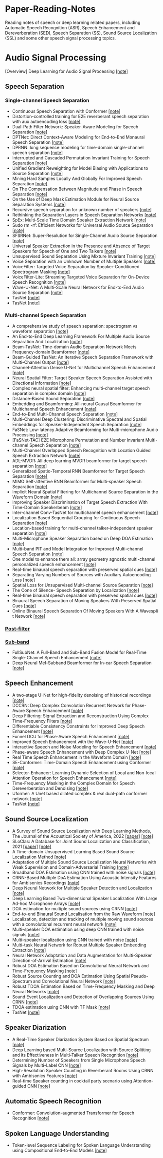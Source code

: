 # Paper-Reading-Notes
Reading notes of speech or deep learning related papers, including Automatic Speech Recognition (ASR), Speech Enhancement and Dereverberation (SED), Speech Separation (SS), Sound Source Localization (SSL) and some other speech signal processing topics.

# Audio Signal Processing
[Overview] Deep Learning for Audio Signal Processing [[note]](./Audio%20Signal%20Processing/Deep%20Learning%20for%20Audio%20Signal%20Processing%20阅读笔记.md)


## Speech Separation
### Single-channel Speech Separation
* Continuous Speech Separation with Conformer [[note]](./Single-channel%20Speech%20Separation/Continuous%20Speech%20Separation%20with%20Conformer%20阅读笔记.md)
* Distortion-controlled training for E2E reverberant speech separation with aux autoencoding loss [[note]](./Single-channel%20Speech%20Separation/Distortion-controlled%20training%20for%20end-to-end%20reverberant%20speech%20separation%20with%20auxiliary%20autoencoding%20loss%20阅读笔记.md)
* Dual-Path Filter Network: Speaker-Aware Modeling for Speech Separation [[note]](./Single-channel%20Speech%20Separation/Dual-Path%20Filter%20Network--Speaker-Aware%20Modeling%20for%20Speech%20Separation%20阅读笔记.md)
* DPTNet: Direct Context-Aware Modeling for End-to-End Monaural Speech Separation [[note]](./Single-channel%20Speech%20Separation/Dual-Path%20Transformer%20Network--Direct%20Context-Aware%20Modeling%20for%20End-to-End%20Monaural%20Speech%20Separation%20阅读笔记.md)
* DPRNN: long sequence modeling for time-domain single-channel speech separation [[note]](./Single-channel%20Speech%20Separation/Dual-path%20RNN--efficient%20long%20sequence%20modeling%20for%20time-domain%20single-channel%20speech%20separation%20阅读笔记.md)
* Interrupted and Cascaded Permutation Invariant Training for Speech Separation [[note]](./Single-channel%20Speech%20Separation/Interrupted%20and%20Cascaded%20Permutation%20Invariant%20Training%20for%20Speech%20Separation%20阅读笔记.md)
* Unified Gradient Reweighting for Model Biasing with Applications to Source Separation [[note]](./Single-channel%20Speech%20Separation/Unified%20Gradient%20Reweighting%20for%20Model%20Biasing%20with%20Applications%20to%20Source%20Separation%20阅读笔记.md)
* Mining Hard Samples Locally And Globally For Improved Speech Separation [[note]](./Single-channel%20Speech%20Separation/Mining%20Hard%20Samples%20Locally%20And%20Globally%20For%20Improved%20Speech%20Separation%20阅读笔记.md)
* On The Compensation Between Magnitude and Phase in Speech Separation [[note]](./Single-channel%20Speech%20Separation/On%20The%20Compensation%20Between%20Magnitude%20and%20Phase%20in%20Speech%20Separation%20阅读笔记.md)
* On the Use of Deep Mask Estimation Module for Neural Source Separation Systems [[note]](./Single-channel%20Speech%20Separation/On%20the%20Use%20of%20Deep%20Mask%20Estimation%20Module%20for%20Neural%20Source%20Separation%20Systems%20阅读笔记.md)
* Recursive speech separation for unknown number of speakers [[note]](./Single-channel%20Speech%20Separation/Recursive%20speech%20separation%20for%20unknown%20number%20of%20speakers阅读笔记.md)
* Rethinking the Separation Layers in Speech Separation Networks [[note]](./Single-channel%20Speech%20Separation/Rethinking%20the%20Separation%20Layers%20in%20Speech%20Separation%20Networks%20阅读笔记.md)
* SpEx: Multi-Scale Time Domain Speaker Extraction Network [[note]](./Single-channel%20Speech%20Separation/SpEx--Multi-Scale%20Time%20Domain%20Speaker%20Extraction%20Network%20阅读笔记.md)
* Sudo rm -rf: Efficient Networks for Universal Audio Source Separation [[note]](./Single-channel%20Speech%20Separation/Sudo%20rm%20-rf--Efficient%20Networks%20for%20Universal%20Audio%20Source%20Separation%20阅读笔记.md)
* SFSRNet: Super-Resolution for Single-Channel Audio Source Separation [[note]](./Single-channel%20Speech%20Separation/Super-Resolution%20for%20Single-Channel%20Audio%20Source%20Separation%20阅读笔记.md)
* Universal Speaker Extraction in the Presence and Absence of Target Speakers for Speech of One and Two Talkers [[note]](./Single-channel%20Speech%20Separation/Universal%20Speaker%20Extraction%20in%20the%20Presence%20and%20Absence%20of%20Target%20Speakers%20for%20Speech%20of%20One%20and%20Two%20Talkers%20阅读笔记.md)
* Unsupervised Sound Separation Using Mixture Invariant Training [[note]](./Single-channel%20Speech%20Separation/Unsupervised%20Sound%20Separation%20Using%20Mixture%20Invariant%20Training%20阅读笔记.md)
* Voice Separation with an Unknown Number of Multiple Speakers [[note]](./Single-channel%20Speech%20Separation/Voice%20Separation%20with%20an%20Unknown%20Number%20of%20Multiple%20Speakers%20阅读笔记.md)
* VoiceFilter: Targeted Voice Separation by Speaker-Conditioned Spectrogram Masking [[note]](./Single-channel%20Speech%20Separation/VoiceFilter--Targeted%20Voice%20Separation%20by%20Speaker-Conditioned%20Spectrogram%20Masking%20阅读笔记.md)
* VoiceFilter-Lite: Streaming Targeted Voice Separation for On-Device Speech Recognition [[note]](./Single-channel%20Speech%20Separation/VoiceFilter-Lite--Streaming%20Targeted%20Voice%20Separation%20for%20On-Device%20Speech%20Recognition%20阅读笔记.md)
* Wave-U-Net: A Multi-Scale Neural Network for End-to-End Audio Source Separation [[note]](./Single-channel%20Speech%20Separation/Wave-U-Net--A%20Multi-Scale%20Neural%20Network%20for%20End-to-End%20Audio%20Source%20Separation阅读笔记.md)
* TasNet [[note]]()
* TasNet [[note]]()

### Multi-channel Speech Separation
* A comprehensive study of speech separation: spectrogram vs waveform separation [[note]](./Multi-channel%20Speech%20Separation/A%20comprehensive%20study%20of%20speech%20separation--spectrogram%20vs%20waveform%20separation%20阅读笔记.md)
* An End-to-End Deep Learning Framework For Multiple Audio Source Separation And Localization [[note]](./Multi-channel%20Speech%20Separation/An%20End-to-End%20Deep%20Learning%20Framework%20For%20Multiple%20Audio%20Source%20Separation%20And%20Localization%20阅读笔记.md)
* Beam-TasNet: Time-domain Audio Separation Network Meets Frequency-domain Beamformer [[note]](./Multi-channel%20Speech%20Separation/Beam-TasNet--Time-domain%20Audio%20Separation%20Network%20Meets%20Frequency-domain%20Beamformer%20阅读笔记.md)
* Beam-Guided TasNet: An Iterative Speech Separation Framework with Multi-Channel Output [[note]](./Multi-channel%20Speech%20Separation/Beam-Guided%20TasNet--An%20Iterative%20Speech%20Separation%20Framework%20with%20Multi-Channel%20Output%20阅读笔记.md)
* Channel-Attention Dense U-Net for Multichannel Speech Enhancement [[note]](./Multi-channel%20Speech%20Separation/Channel-Attention%20Dense%20U-Net%20for%20Multichannel%20Speech%20Enhancement%20阅读笔记.md)
* Neural Spatial Filter: Target Speaker Speech Separation Assisted with Directional Information [[note]](./Multi-channel%20Speech%20Separation/Neural%20Spatial%20Filter--Target%20Speaker%20Speech%20Separation%20Assisted%20with%20Directional%20Information%20阅读笔记.md)
* Complex neural spatial filter: Enhancing multi-channel target speech separation in complex domain [[note]](./Multi-channel%20Speech%20Separation/Complex%20neural%20spatial%20filter--Enhancing%20multi-channel%20target%20speech%20separation%20in%20complex%20domain%20阅读笔记.md)
* Distance-Based Sound Separation [[note]](./Multi-channel%20Speech%20Separation/Distance-Based%20Sound%20Separation%20阅读笔记.md)
* Embedding and Beamforming: All-neural Causal Beamformer for Multichannel Speech Enhancement [[note]](./Multi-channel%20Speech%20Separation/EaBNet.md)
* End-to-End Multi-Channel Speech Separation [[note]](./Multi-channel%20Speech%20Separation/End-to-End%20Multi-Channel%20Speech%20Separation%20阅读笔记.md)
* Multi-Channel Deep Clustering: Discriminative Spectral and Spatial Embeddings for Speaker-Independent Speech Separation [[note]](./Multi-channel%20Speech%20Separation/Multi-Channel%20Deep%20Clustering--Discriminative%20Spectral%20and%20Spatial%20Embeddings%20for%20Speaker-Independent%20Speech%20Separation%20阅读笔记.md)
* FaSNet: Low-latency Adaptive Beamforming for Multi-microphone Audio Processing [[note]](./Multi-channel%20Speech%20Separation/FaSNet--Low-latency%20Adaptive%20Beamforming%20for%20Multi-microphone%20Audio%20Processing%20阅读笔记.md)
* [FaSNet-TAC] E2E Microphone Permutation and Number Invariant Multi-channel Speech Separation [[note]](./Multi-channel%20Speech%20Separation/FaSNet-TAC--End-to-end%20Microphone%20Permutation%20and%20Number%20Invariant%20Multi-channel%20Speech%20Separation%20阅读笔记.md)
* Multi-Channel Overlapped Speech Recognition with Location Guided Speech Extraction Network [[note]](./Multi-channel%20Speech%20Separation/Multi-Channel%20Overlapped%20Speech%20Recognition%20with%20Location%20Guided%20Speech%20Extraction%20Network%20阅读笔记.md)
* ADL-MVDR: All deep learning MVDR beamformer for target speech separation [[note]](./Multi-channel%20Speech%20Separation/ADL-MVDR--All%20deep%20learning%20MVDR%20beamformer%20for%20target%20speech%20separation%20阅读笔记.md)
* Generalized Spatio-Temporal RNN Beamformer for Target Speech Separation [[note]](./Multi-channel%20Speech%20Separation/Generalized%20Spatio-Temporal%20RNN%20Beamformer%20for%20Target%20Speech%20Separation%20阅读笔记.md)
* MIMO Self-attentive RNN Beamformer for Multi-speaker Speech Separation [[note]](./Multi-channel%20Speech%20Separation/MIMO%20Self-attentive%20RNN%20Beamformer%20for%20Multi-speaker%20Speech%20Separation%20阅读笔记.md)
* Implicit Neural Spatial Filtering for Multichannel Source Separation in the Waveform Domain [[note]](./Multi-channel%20Speech%20Separation/Implicit%20Neural%20Spatial%20Filtering%20for%20Multichannel%20Source%20Separation%20in%20the%20Waveform%20Domain%20阅读笔记.md)
* Improving Speaker Discrimination of Target Speech Extraction With Time-Domain Speakerbeam [[note]](./Multi-channel%20Speech%20Separation/Improving%20Speaker%20Discrimination%20of%20Target%20Speech%20Extraction%20With%20Time-Domain%20Speakerbeam%20阅读笔记.md)
* Inter-channel Conv-TasNet for multichannel speech enhancement [[note]](./Multi-channel%20Speech%20Separation/Inter-channel%20Conv-TasNet%20for%20multichannel%20speech%20enhancement%20阅读笔记.md)
* Localization Based Sequential Grouping for Continuous Speech Separation [[note]](./Multi-channel%20Speech%20Separation/Localization%20Based%20Sequential%20Grouping%20for%20Continuous%20Speech%20Separation%20阅读笔记.md)
* Location-based training for multi-channel talker-independent speaker separation [[note]](./Multi-channel%20Speech%20Separation/Location-based%20training%20for%20multi-channel%20talker-independent%20speaker%20separation%20阅读笔记.md)
* Multi-Microphone Speaker Separation based on Deep DOA Estimation [[note]](./Multi-channel%20Speech%20Separation/Multi-Microphone%20Speaker%20Separation%20based%20on%20Deep%20DOA%20Estimation阅读笔记.md)
* Multi-band PIT and Model Integration for Improved Multi-channel Speech Separation [[note]](./Multi-channel%20Speech%20Separation/Multi-band%20PIT%20and%20Model%20Integration%20for%20Improved%20Multi-channel%20Speech%20Separation%20阅读笔记.md)
* One model to enhance them all: array geometry agnostic multi-channel personalized speech enhancement [[note]](./Multi-channel%20Speech%20Separation/One%20model%20to%20enhance%20them%20all--array%20geometry%20agnostic%20multi-channel%20personalized%20speech%20enhancement%20阅读笔记.md)
* Real-time binaural speech separation with preserved spatial cues [[note]](./Multi-channel%20Speech%20Separation/Real-time%20binaural%20speech%20separation%20with%20preserved%20spatial%20cues%20阅读笔记.md)
* Separating Varying Numbers of Sources with Auxiliary Autoencoding Loss [[note]](./Multi-channel%20Speech%20Separation/Separating%20Varying%20Numbers%20of%20Sources%20with%20Auxiliary%20Autoencoding%20Loss%20阅读笔记.md)
* Spatial Loss for Unsupervised Multi-channel Source Separation [[note]](./Multi-channel%20Speech%20Separation/Spatial%20Loss%20for%20Unsupervised%20Multi-channel%20Source%20Separation%20阅读笔记.md)
* The Cone of Silence- Speech Separation by Localization [[note]](./Multi-channel%20Speech%20Separation/The%20Cone%20of%20Silence--Speech%20Separation%20by%20Localization阅读笔记.md)
* Real-time binaural speech separation with preserved spatial cues [[note]](./Multi-channel%20Speech%20Separation/Binaural%20Speech%20Separation%20of%20Moving%20Speakers%20with%20Preserved%20Spatial%20Cues.md)
* Binaural Speech Separation of Moving Speakers With Preserved Spatial Cues [[note]](./Multi-channel%20Speech%20Separation/Binaural%20Speech%20Separation%20of%20Moving%20Speakers%20with%20Preserved%20Spatial%20Cues.md)
* Online Binaural Speech Separation Of Moving Speakers With A Wavesplit Network [[note]](./Multi-channel%20Speech%20Separation/Binaural%20Speech%20Separation%20of%20Moving%20Speakers%20with%20Preserved%20Spatial%20Cues.md)


### [Post-filter](A%20Gentle%20Summary%20of%20Postfilter-related%20Work.md)
### [Sub-band](A%20Gentle%20Summary%20of%20Subband%20methods.md)
* FullSubNet: A Full-Band and Sub-Band Fusion Model for Real-Time Single-Channel Speech Enhancement [[note]](FullSubNet--A%20Full-Band%20and%20Sub-Band%20Fusion%20Model%20for%20Real-Time%20Single-Channel%20Speech%20Enhancement%20阅读笔记.md)
* Deep Neural Mel-Subband Beamformer for In-car Speech Separation [[note]](./Multi-channel%20Speech%20Separation/Deep%20Neural%20Mel-Subband%20Beamformer%20for%20In-car%20Speech%20Separation%20阅读笔记.md)


## Speech Enhancement
* A two-stage U-Net for high-fidelity denoising of historical recordings [[note]](./Speech%20Enhancement/A%20two-stage%20U-Net%20for%20high-fidelity%20denoising%20of%20historical%20recordings%20阅读笔记.md)
* DCCRN: Deep Complex Convolution Recurrent Network for Phase-Aware Speech Enhancement [[note]](./Speech%20Enhancement/DCCRN--Deep%20Complex%20Convolution%20Recurrent%20Network%20for%20Phase-Aware%20Speech%20Enhancement%20阅读笔记.md)
* Deep Filtering: Signal Extraction and Reconstruction Using Complex Time-Frequency Filters [[note]](./Speech%20Enhancement/Deep%20Filtering--Signal%20Extraction%20and%20Reconstruction%20Using%20Complex%20Time-Frequency%20Filters%20阅读笔记.md)
* Differentiable Consistency Constraints for Improved Deep Speech Enhancement [[note]](./Speech%20Enhancement/Differentiable%20Consistency%20Constraints%20for%20Improved%20Deep%20Speech%20Enhancement%20阅读笔记.md)
* Funnel DCU for Phase-Aware Speech Enhancement [[note]](./Speech%20Enhancement/Funnel%20Deep%20Complex%20U-net%20for%20Phase-Aware%20Speech%20Enhancement%20阅读笔记.md)
* Improved Speech Enhancement with the Wave-U-Net [[note]](./Speech%20Enhancement/Improved%20Speech%20Enhancement%20with%20the%20Wave-U-Net%20阅读笔记.md)
* Interactive Speech and Noise Modeling for Speech Enhancement [[note]](./Speech%20Enhancement/Interactive%20Speech%20and%20Noise%20Modeling%20for%20Speech%20Enhancement%20阅读笔记.md)
* Phase-aware Speech Enhancement with Deep Complex U-Net [[note]](./Speech%20Enhancement/Phase-aware%20Speech%20Enhancement%20with%20Deep%20Complex%20U-Net阅读笔记.md)
* Real Time Speech Enhancement in the Waveform Domain [[note]](./Speech%20Enhancement/Real%20Time%20Speech%20Enhancement%20in%20the%20Waveform%20Domain阅读笔记.md)
* SE-Conformer: Time-Domain Speech Enhancement using Conformer [[note]](./Speech%20Enhancement/SE-Conformer--Time-Domain%20Speech%20Enhancement%20using%20Conformer阅读笔记.md)
* Selector-Enhancer: Learning Dynamic Selection of Local and Non-local Attention Operation for Speech Enhancement [[note]](./Speech%20Enhancement/Selector-Enhancer--Learning%20Dynamic%20Selection%20of%20Local%20and%20Non-local%20Attention%20Operation%20for%20Speech%20Enhancement%20阅读笔记.md)
* Time-Frequency Masking in the Complex Domain for Speech Dereverberation and Denoising [[note]](./Speech%20Enhancement/Time-Frequency%20Masking%20in%20the%20Complex%20Domain%20for%20Speech%20Dereverberation%20and%20Denoising%20阅读笔记.md)
* Uformer: A Unet based dilated complex & real dual-path conformer network [[note]](./Speech%20Enhancement/Uformer--A%20Unet%20based%20dilated%20complex%20%26%20real%20dual-path%20conformer%20network%20for%20simultaneous%20speech%20enhancement%20and%20dereverberation阅读笔记.md)
* TasNet [[note]]()


## Sound Source Localization
* A Survey of Sound Source Localization with Deep Learning Methods, The Journal of the Acoustical Society of America, 2022 [[paper]](https://arxiv.org/abs/2109.03465) [[note]](./Sound%20Source%20Localization/A%20Survey%20of%20Sound%20Source%20Localization%20with%20Deep%20Learning%20Methods阅读笔记.md)
* SLoClas: A Database for Joint Sound Localization and Classification, 2021 [[paper]](https://arxiv.org/abs/2108.02539) [[note]](./Sound%20Source%20Localization/A%20comprehensive%20study%20of%20speech%20separation--spectrogram%20vs%20waveform%20separation%20阅读笔记.md)
* A Time-domain Unsupervised Learning Based Sound Source Localization Method [[note]](./Sound%20Source%20Localization/A%20Time-domain%20Unsupervised%20Learning%20Based%20Sound%20Source%20Localization%20Method阅读笔记.md)
* Adaptation of Multiple Sound Source Localization Neural Networks with Weak Supervision and Domain-Adversarial Training [[note]](./Sound%20Source%20Localization/Adaptation%20of%20Multiple%20Sound%20Source%20Localization%20Neural%20Networks%20with%20Weak%20Supervision%20and%20Domain-Adversarial%20Training阅读笔记.md)
* Broadband DOA Estimation using CNN trained with noise signals [[note]](./Sound%20Source%20Localization/BB%20DOA%20Estimation%20using%20CNN%20trained%20with%20noise%20signals阅读笔记.md)
* CRNN-Based Multiple DoA Estimation Using Acoustic Intensity Features for Ambisonics Recordings [[note]](./Sound%20Source%20Localization/CRNN-Based%20Multiple%20DoA%20Estimation%20Using%20Acoustic%20Intensity%20Features%20for%20Ambisonics%20Recordings阅读笔记.md)
* Deep Neural Network for Multiple Speaker Detection and Localization [[note]](./Sound%20Source%20Localization/DNN%20for%20Multiple%20Speaker%20Detection%20and%20Localization阅读笔记.md)
* Deep Learning Based Two-dimensional Speaker Localization With Large Ad-hoc Microphone Arrays [[note]](./Sound%20Source%20Localization/Deep%20Learning%20Based%20Two-dimensional%20Speaker%20Localization%20With%20Large%20Ad-hoc%20Microphone%20Arrays%20阅读笔记.md)
* DOA estimation for multiple sound sources using CRNN [[note]](./Sound%20Source%20Localization/Direction%20of%20arrival%20estimation%20for%20multiple%20sound%20sources%20using%20convolutional%20recurrent%20neural%20network.md)
* End-to-end Binaural Sound Localisation from the Raw Waveform [[note]](./Sound%20Source%20Localization/End-to-end%20Binaural%20Sound%20Localisation%20from%20the%20Raw%20Waveform阅读笔记.md)
* Localization, detection and tracking of multiple moving sound sources with a convolutional recurrent neural network [[note]](./Sound%20Source%20Localization/Localization%2C%20detection%20and%20tracking%20of%20multiple%20moving%20sound%20sources%20with%20a%20convolutional%20recurrent%20neural%20network阅读笔记.md)
* Multi-speaker DOA estimation using deep CNN trained with noise signals [[note]](./Sound%20Source%20Localization/Multi-speaker%20DOA%20estimation%20using%20deep%20CNN%20trained%20with%20noise%20signals阅读笔记.md)
* Multi-speaker localization using CNN trained with noise [[note]](./Sound%20Source%20Localization/Multi-speaker%20localization%20using%20CNN%20trained%20with%20noise阅读笔记.md)
* Multi-task Neural Network for Robust Multiple Speaker Embedding Extraction [[note]](./Sound%20Source%20Localization/Multi-task%20Neural%20Network%20for%20Robust%20Multiple%20Speaker%20Embedding%20Extraction阅读笔记.md)
* Neural Network Adaptation and Data Augmentation for Multi-Speaker Direction-of-Arrival Estimation [[note]](./Sound%20Source%20Localization/Neural%20Network%20Adaptation%20and%20Data%20Augmentation%20for%20Multi-Speaker%20Direction-of-Arrival%20Estimation阅读笔记.md)
* Robust DOA Estimation Based on Convolutional Neural Network and Time-Frequency Masking [[note]](./Sound%20Source%20Localization/Robust%20DOA%20Estimation%20Based%20on%20Convolutional%20Neural%20Network%20and%20Time-Frequency%20Masking阅读笔记.md)
* Robust Source Counting and DOA Estimation Using Spatial Pseudo-Spectrum and Convolutional Neural Network [[note]](./Sound%20Source%20Localization/Robust%20Source%20Counting%20and%20DOA%20Estimation%20Using%20Spatial%20Pseudo-Spectrum%20and%20Convolutional%20Neural%20Network阅读笔记.md)
* Robust TDOA Estimation Based on Time-Frequency Masking and Deep Neural Networks [[note]](./Sound%20Source%20Localization/Robust%20TDOA%20Estimation%20Based%20on%20Time-Frequency%20Masking%20and%20Deep%20Neural%20Networks阅读笔记.md)
* Sound Event Localization and Detection of Overlapping Sources Using CRNN [[note]](./Sound%20Source%20Localization/Sound%20Event%20Localization%20and%20Detection%20of%20Overlapping%20Sources%20Using%20Convolutional%20Recurrent%20Neural%20Networks阅读笔记.md)
* TDOA estimation using DNN with TF Mask [[note]](./Sound%20Source%20Localization/TDOA%20estimation%20using%20DNN%20with%20TF%20Mask阅读笔记.md)
* TasNet [[note]]()

## Speaker Diarization
* A Real-Time Speaker Diarization System Based on Spatial Spectrum [[note]](./Speaker%20Diarization/A%20Real-Time%20Speaker%20Diarization%20System%20Based%20on%20Spatial%20Spectrum阅读笔记.md)
* Deep Learning based Multi-Source Localization with Source Splitting and its Effectiveness in Multi-Talker Speech Recognition [[note]](./Speaker%20Diarization/Deep%20Learning%20based%20Multi-Source%20Localization%20with%20Source%20Splitting%20and%20its%20Effectiveness%20in%20Multi-Talker%20Speech%20Recognition阅读笔记.md)
* Determining Number of Speakers from Single Microphone Speech Signals by Multi-Label CNN [[note]](./Speaker%20Diarization/Determining%20Number%20of%20Speakers%20from%20Single%20Microphone%20Speech%20Signals%20by%20Multi-Label%20CNN阅读笔记.md)
* High-Resolution Speaker Counting in Reverberant Rooms Using CRNN with Ambisonics Features [[note]](./Speaker%20Diarization/High-Resolution%20Speaker%20Counting%20in%20Reverberant%20Rooms%20Using%20CRNN%20with%20Ambisonics%20Features阅读笔记.md)
* Real-time Speaker counting in cocktail party scenario using Attention-guided CNN [[note]](./Speaker%20Diarization/Real-time%20Speaker%20counting%20in%20cocktail%20party%20scenario%20using%20Attention-guided%20CNN阅读笔记.md)


## Automatic Speech Recognition
* Conformer: Convolution-augmented Transformer for Speech Recognition [[note]](./Automatic%20Speech%20Recognition/Conformer--Convolution-augmented%20Transformer%20for%20Speech%20Recognition阅读笔记.md)


## Spoken Language Understanding
* Token-level Sequence Labeling for Spoken Language Understanding using Compositional End-to-End Models [[note]](./Spoken%20Language%20Understanding/Token-level%20Sequence%20Labeling%20for%20Spoken%20Language%20Understanding%20using%20Compositional%20End-to-End%20Models%20.md)